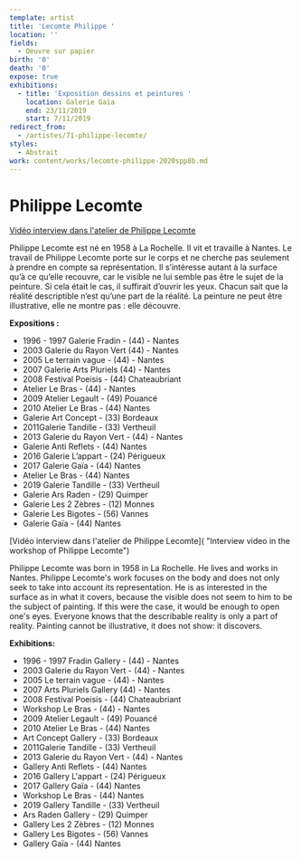 ```yaml
---
template: artist
title: 'Lecomte Philippe '
location: ''
fields:
  - Oeuvre sur papier
birth: '0'
death: '0'
expose: true
exhibitions:
  - title: 'Exposition dessins et peintures '
    location: Galerie Gaïa
    end: 23/11/2019
    start: 7/11/2019
redirect_from:
  - /artistes/71-philippe-lecomte/
styles:
  - Abstrait
work: content/works/lecomte-philippe-2020spp8b.md
---
```

# Philippe Lecomte

[Vidéo interview dans l'atelier de Philippe Lecomte]()

Philippe Lecomte est né en 1958 à La Rochelle. Il vit et travaille à Nantes. Le travail de Philippe Lecomte porte sur le corps et ne cherche pas seulement à prendre en compte sa représentation. Il s’intéresse autant à la surface qu’à ce qu’elle recouvre, car le visible ne lui semble pas être le sujet de la peinture. Si cela était le cas, il suffirait d’ouvrir les yeux. Chacun sait que la réalité descriptible n’est qu’une part de la réalité. La peinture ne peut être illustrative, elle ne montre pas : elle découvre.

**Expositions :**

* 1996 - 1997 Galerie Fradin - (44) - Nantes
* 2003 Galerie du Rayon Vert (44) - Nantes
* 2005 Le terrain vague - (44) - Nantes
* 2007 Galerie Arts Pluriels (44) - Nantes
* 2008 Festival Poeisis - (44) Chateaubriant
* Atelier Le Bras - (44) - Nantes
* 2009 Atelier Legault - (49) Pouancé
* 2010 Atelier Le Bras - (44) Nantes
* Galerie Art Concept - (33) Bordeaux
* 2011Galerie Tandille - (33) Vertheuil
* 2013 Galerie du Rayon Vert - (44) - Nantes
* Galerie Anti Reflets - (44) Nantes
* 2016 Galerie L’appart - (24) Périgueux
* 2017 Galerie Gaïa - (44) Nantes
* Atelier Le Bras - (44) Nantes
* 2019 Galerie Tandille - (33) Vertheuil
* Galerie Ars Raden - (29) Quimper
* Galerie Les 2 Zèbres - (12) Monnes
* Galerie Les Bigotes - (56) Vannes
* Galerie Gaïa - (44) Nantes

[Vidéo interview dans l'atelier de Philippe Lecomte]( "Interview video in the workshop of Philippe Lecomte")

Philippe Lecomte was born in 1958 in La Rochelle. He lives and works in Nantes. Philippe Lecomte's work focuses on the body and does not only seek to take into account its representation. He is as interested in the surface as in what it covers, because the visible does not seem to him to be the subject of painting. If this were the case, it would be enough to open one's eyes. Everyone knows that the describable reality is only a part of reality. Painting cannot be illustrative, it does not show: it discovers.

**Exhibitions:**

* 1996 - 1997 Fradin Gallery - (44) - Nantes
* 2003 Galerie du Rayon Vert - (44) - Nantes
* 2005 Le terrain vague - (44) - Nantes
* 2007 Arts Pluriels Gallery (44) - Nantes
* 2008 Festival Poeisis - (44) Chateaubriant
* Workshop Le Bras - (44) - Nantes
* 2009 Atelier Legault - (49) Pouancé
* 2010 Atelier Le Bras - (44) Nantes
* Art Concept Gallery - (33) Bordeaux
* 2011Galerie Tandille - (33) Vertheuil
* 2013 Galerie du Rayon Vert - (44) - Nantes
* Gallery Anti Reflets - (44) Nantes
* 2016 Gallery L'appart - (24) Périgueux
* 2017 Gallery Gaïa - (44) Nantes
* Workshop Le Bras - (44) Nantes
* 2019 Gallery Tandille - (33) Vertheuil
* Ars Raden Gallery - (29) Quimper
* Gallery Les 2 Zèbres - (12) Monnes
* Gallery Les Bigotes - (56) Vannes
* Gallery Gaïa - (44) Nantes
